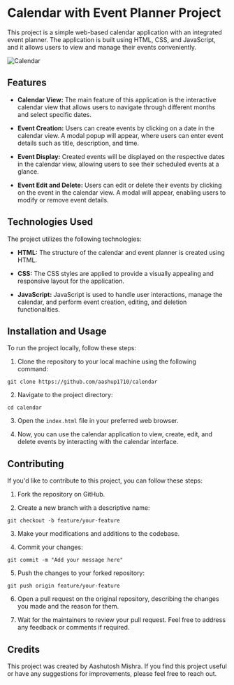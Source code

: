 # Calendar with Event Planner Project

This project is a simple web-based calendar application with an integrated event planner. The application is built using HTML, CSS, and JavaScript, and it allows users to view and manage their events conveniently.

![Calendar](https://github.com/aashup1710/calendar/assets/72152262/45ce4060-fe6d-4c01-be3d-558890f42cb3)


## Features

- **Calendar View:** The main feature of this application is the interactive calendar view that allows users to navigate through different months and select specific dates.

- **Event Creation:** Users can create events by clicking on a date in the calendar view. A modal popup will appear, where users can enter event details such as title, description, and time.

- **Event Display:** Created events will be displayed on the respective dates in the calendar view, allowing users to see their scheduled events at a glance.

- **Event Edit and Delete:** Users can edit or delete their events by clicking on the event in the calendar view. A modal will appear, enabling users to modify or remove event details.

## Technologies Used

The project utilizes the following technologies:

- **HTML:** The structure of the calendar and event planner is created using HTML.

- **CSS:** The CSS styles are applied to provide a visually appealing and responsive layout for the application.

- **JavaScript:** JavaScript is used to handle user interactions, manage the calendar, and perform event creation, editing, and deletion functionalities.

## Installation and Usage

To run the project locally, follow these steps:

1. Clone the repository to your local machine using the following command:

```
git clone https://github.com/aashup1710/calendar
```

2. Navigate to the project directory:

```
cd calendar
```

3. Open the `index.html` file in your preferred web browser.

4. Now, you can use the calendar application to view, create, edit, and delete events by interacting with the calendar interface.

## Contributing

If you'd like to contribute to this project, you can follow these steps:

1. Fork the repository on GitHub.

2. Create a new branch with a descriptive name:

```
git checkout -b feature/your-feature
```

3. Make your modifications and additions to the codebase.

4. Commit your changes:

```
git commit -m "Add your message here"
```

5. Push the changes to your forked repository:

```
git push origin feature/your-feature
```

6. Open a pull request on the original repository, describing the changes you made and the reason for them.

7. Wait for the maintainers to review your pull request. Feel free to address any feedback or comments if required.

## Credits

This project was created by Aashutosh Mishra. If you find this project useful or have any suggestions for improvements, please feel free to reach out.

